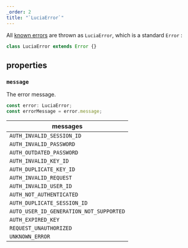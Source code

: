 ```yaml
---
_order: 2
title: "`LuciaError`"
---
```


All [known errors](/basics/error-handling#known-errors) are thrown as `LuciaError`, which is a standard `Error` :

```ts
class LuciaError extends Error {}
```

## properties

### `message`

The error message.

```ts
const error: LuciaError;
const errorMessage = error.message;
```

| messages                                |
| --------------------------------------- |
| `AUTH_INVALID_SESSION_ID`               |
| `AUTH_INVALID_PASSWORD`                 |
| `AUTH_OUTDATED_PASSWORD`                |
| `AUTH_INVALID_KEY_ID`                   |
| `AUTH_DUPLICATE_KEY_ID`                 |
| `AUTH_INVALID_REQUEST`                  |
| `AUTH_INVALID_USER_ID`                  |
| `AUTH_NOT_AUTHENTICATED`                |
| `AUTH_DUPLICATE_SESSION_ID`             |
| `AUTO_USER_ID_GENERATION_NOT_SUPPORTED` |
| `AUTH_EXPIRED_KEY`                      |
| `REQUEST_UNAUTHORIZED`                  |
| `UNKNOWN_ERROR`                         |

